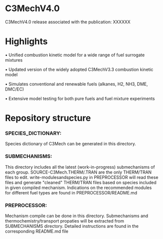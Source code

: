 # C3MechV4.0
C3MechV4.0 release associated with the publication: XXXXXX

# Highlights
•	Unified combustion kinetic model for a wide range of fuel surrogate mixtures

•	Updated version of the widely adopted C3MechV3.3 combustion kinetic model

•	Simulates conventional and renewable fuels (alkanes, H2, NH3, DME, DMC/EC)

•	Extensive model testing for both pure fuels and fuel mixture experiments



# Repository structure


### SPECIES_DICTIONARY:
Species dictionary of C3Mech can be generated in this directory.  

### SUBMECHANISMS:
This directory includes all the latest (work-in-progress) submechanisms of each group. 
SOURCE-C3Mech.THERM/.TRAN are the only THERM/TRAN files to edit. write-modulesandspecies.py in PREPROCESSOR will read these files and generate "cleaned" THERM/TRAN files based on species included in given compiled mechanism. Indications on the recommended modules for different fuel types are found in PREPROCESSOR/README.md

### PREPROCESSOR: 
Mechanism compile can be done in this directory. Submechanisms and thermochemistry/transport propaties will be extracted from SUBMECHANISMS directory. Detailed instructions are found in the corresponding README.md file
